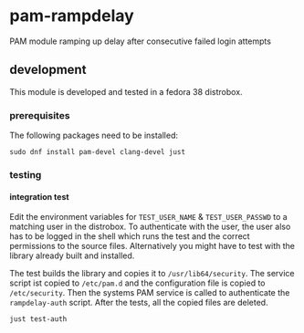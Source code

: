 # pam-rampdelay
PAM module ramping up delay after consecutive failed login attempts

## development
This module is developed and tested in a fedora 38 distrobox.
### prerequisites
The following packages need to be installed:
```console
sudo dnf install pam-devel clang-devel just
```
### testing
#### integration test
Edit the environment variables for `TEST_USER_NAME` & `TEST_USER_PASSWD` to a matching user in the distrobox. To authenticate with the user, the user also has to be logged in the shell which runs the test and the correct permissions to the source files. Alternatively you might have to test with the library already built and installed.

The test builds the library and copies it to `/usr/lib64/security`. The service script ist copied to `/etc/pam.d`
and the configuration file is copied to `/etc/security`. Then the systems PAM service is called to authenticate the `rampdelay-auth` script. After the tests, all the copied files are deleted.

```console
just test-auth
```